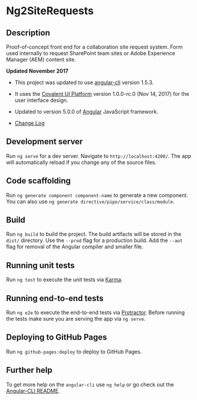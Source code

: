 # Ng2SiteRequests

## Description

Proof-of-concept front end for a collaboration site request system. Form used internally to request SharePoint team sites or Adobe Experience Manager (AEM) content site. 

**Updated November 2017**

* This project was updated to use [angular-cli](https://github.com/angular/angular-cli) version 1.5.3.

* It uses the [Covalent UI Platform](https://teradata.github.io/covalent/) version 1.0.0-rc.0 (Nov 14, 2017) for the user interface design. 

* Updated to version 5.0.0 of [Angular](https://angular.io/) JavaScript framework.

* [Change Log](https://github.com/guillermoarellano/ng2-SiteRequests/blob/master/CHANGELOG.md)

## Development server

Run `ng serve` for a dev server. Navigate to `http://localhost:4200/`. The app will automatically reload if you change any of the source files.

## Code scaffolding

Run `ng generate component component-name` to generate a new component. You can also use `ng generate directive/pipe/service/class/module`.

## Build

Run `ng build` to build the project. The build artifacts will be stored in the `dist/` directory. Use the `--prod` flag for a production build. Add the `--aot` flag for removal of the Angular compiler and smaller file.

## Running unit tests

Run `ng test` to execute the unit tests via [Karma](https://karma-runner.github.io).

## Running end-to-end tests

Run `ng e2e` to execute the end-to-end tests via [Protractor](http://www.protractortest.org/).
Before running the tests make sure you are serving the app via `ng serve`.

## Deploying to GitHub Pages

Run `ng github-pages:deploy` to deploy to GitHub Pages.

## Further help

To get more help on the `angular-cli` use `ng help` or go check out the [Angular-CLI README](https://github.com/angular/angular-cli/blob/master/README.md).

